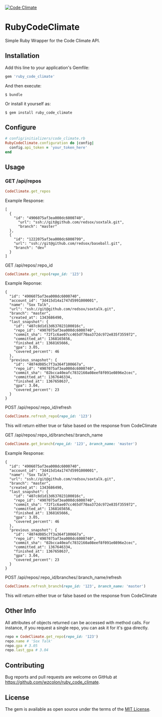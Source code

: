 [![Code Climate](https://codeclimate.com/github/wzcolon/ruby_code_climate/badges/gpa.svg)](https://codeclimate.com/github/wzcolon/ruby_code_climate)

# RubyCodeClimate

Simple Ruby Wrapper for the Code Climate API.

## Installation

Add this line to your application's Gemfile:

```ruby
gem 'ruby_code_climate'
```

And then execute:

    $ bundle

Or install it yourself as:

    $ gem install ruby_code_climate


## Configure

```ruby
# config/initializers/code_climate.rb
RubyCodeClimate.configuration do |config|
  config.api_token = 'your_token_here'
end
```

## Usage

### GET /api/repos
```ruby
CodeClimate.get_repos
```

Example Response:
```
[
  {
    "id": "4906075af3ea000dc6000740",
      "url": "ssh://git@github.com/redsox/soxtalk.git",
      "branch": "master"
  },
  {
    "id": "1222075af3ea000dc6000799",
    "url": "ssh://git@github.com/redsox/baseball.git",
    "branch": "dev"
  }
]
```

GET /api/repos/:repo_id
```ruby
CodeClimate.get_repo(repo_id: '123')
```

Example Reponse:
```
{
  "id": "4906075af3ea000dc6000740",
  "account_id": "3d415d14a1747d5991000001",
  "name": "Sox Talk",
  "url": "ssh://git@github.com/redsox/soxtalk.git",
  "branch": "master",
  "created_at": 1343686490,
  "last_snapshot": {
    "id": "407c8d1d13d637023100016c",
    "repo_id": "4907075af3ea000dc6000740",
    "commit_sha": "72f1c6ae07cc465df70aa372dc972e835f355972",
    "committed_at": 1368165656,
    "finished_at": 1368165666,
    "gpa": 3.05,
    "covered_percent": 46
  },
  "previous_snapshot": {
    "id": "4074d085c7f3a364f100667a",
    "repo_id": "4907075af3ea000dc6000740",
    "commit_sha": "02bcca40eafc7832160a08eef8f091e0896e2cec",
    "committed_at": 1367646334,
    "finished_at": 1367658637,
    "gpa": 3.04,
    "covered_percent": 23
  }
}
```

POST /api/repos/:repo_id/refresh
```ruby
CodeClimate.refresh_repo(repo_id: '123')
```

This will return either true or false based on the response from CodeClimate


GET /api/repos/:repo_id/branches/:branch_name
```ruby
CodeClimate.get_branch(repo_id: '123', branch_name: 'master')
```

Example Response:
```
{
  "id": "4906075af3ea000dc6000740",
  "account_id": "3d415d14a1747d5991000001",
  "name": "Sox Talk",
  "url": "ssh://git@github.com/redsox/soxtalk.git",
  "branch": "master",
  "created_at": 1343686490,
  "last_snapshot": {
    "id": "407c8d1d13d637023100016c",
    "repo_id": "4907075af3ea000dc6000740",
    "commit_sha": "72f1c6ae07cc465df70aa372dc972e835f355972",
    "committed_at": 1368165656,
    "finished_at": 1368165666,
    "gpa": 3.05,
    "covered_percent": 46
  },
  "previous_snapshot": {
    "id": "4074d085c7f3a364f100667a",
    "repo_id": "4907075af3ea000dc6000740",
    "commit_sha": "02bcca40eafc7832160a08eef8f091e0896e2cec",
    "committed_at": 1367646334,
    "finished_at": 1367658637,
    "gpa": 3.04,
    "covered_percent": 23
  }
}
```
POST /api/repos/:repo_id/branches/:branch_name/refresh
```ruby
CodeClimate.refresh_branch(repo_id: '123', branch_name: 'master')
```

This will return either true or false based on the response from CodeClimate

## Other Info

All attributes of objects returned can be accessed with method calls. For instance, if you request a single repo, you can ask it for it's gpa directly.

```ruby
repo = CodeClimate.get_repo(repo_id: '123')
repo.name # 'Sox Talk'
repo.gpa # 3.05
repo.last_gpa # 3.04
```

## Contributing

Bug reports and pull requests are welcome on GitHub at https://github.com/wzcolon/ruby_code_climate.


## License

The gem is available as open source under the terms of the [MIT License](http://opensource.org/licenses/MIT).

